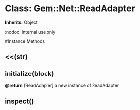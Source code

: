 # Class: Gem::Net::ReadAdapter
**Inherits:** Object
    

:nodoc: internal use only



#Instance Methods
## <<(str) [](#method-i-<<)

## initialize(block) [](#method-i-initialize)

**@return** [ReadAdapter] a new instance of ReadAdapter

## inspect() [](#method-i-inspect)

